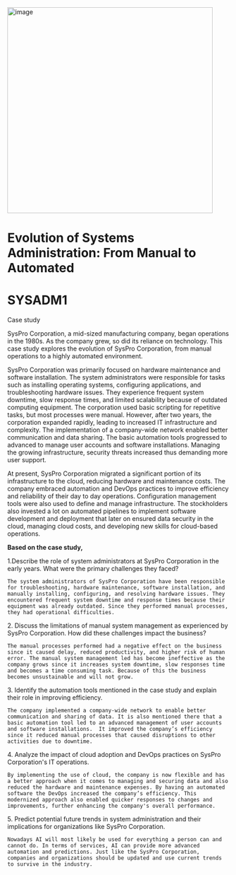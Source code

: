 
<img width="466" alt="image" src="https://github.com/user-attachments/assets/c6b35f29-314c-431d-9b2b-e0927e618d22">


 # **Evolution of Systems Administration: From Manual to Automated**

 # **SYSADM1** 

Case study

SysPro Corporation, a mid-sized manufacturing company, began operations in the 1980s. As the company grew, so did its reliance on technology. This case study explores the evolution of SysPro Corporation, from manual operations to a highly automated environment.

SysPro Corporation was primarily focused on hardware maintenance and software installation. The system administrators were responsible for tasks such as installing operating systems, configuring applications, and troubleshooting hardware issues. They experience frequent system downtime, slow response times, and limited scalability because of outdated computing equipment. The corporation used basic scripting for repetitive tasks, but most processes were manual. However, after two years, the corporation expanded rapidly, leading to increased IT infrastructure and complexity. The implementation of a company-wide network enabled better communication and data sharing. The basic automation tools progressed to advanced to manage user accounts and software installations. Managing the growing infrastructure, security threats increased thus demanding more user support.

At present, SysPro Corporation migrated a significant portion of its infrastructure to the cloud, reducing hardware and maintenance costs. The company embraced automation and DevOps practices to improve efficiency and reliability of their day to day operations. Configuration management tools were also used to define and manage infrastructure. The stockholders also invested a lot on automated pipelines to implement software development and deployment that later on ensured data security in the cloud, managing cloud costs, and developing new skills for cloud-based operations.

**Based on the case study,** 

1.Describe the role of system administrators at SysPro Corporation in the early years. What were the primary challenges they faced?

	The system administrators of SysPro Corporation have been responsible for troubleshooting, hardware maintenance, software installation, and manually installing, configuring, and resolving hardware issues. They encountered frequent system downtime and response times because their equipment was already outdated. Since they performed manual processes, they had operational difficulties.

2\. Discuss the limitations of manual system management as experienced by SysPro Corporation. How did these challenges impact the business?

	The manual processes performed had a negative effect on the business since it caused delay, reduced productivity, and higher risk of human error. The manual system management led has become ineffective as the company grows since it increases system downtime, slow responses time and becomes a time consuming task. Because of this the business becomes unsustainable and will not grow.

3\. Identify the automation tools mentioned in the case study and explain their role in improving efficiency.

	The company implemented a company-wide network to enable better communication and sharing of data. It is also mentioned there that a basic automation tool led to an advanced management of user accounts and software installations.  It improved the company’s efficiency since it reduced manual processes that caused disruptions to other activities due to downtime.

4\. Analyze the impact of cloud adoption and DevOps practices on SysPro Corporation's IT operations.

	By implementing the use of cloud, the company is now flexible and has a better approach when it comes to managing and securing data and also reduced the hardware and maintenance expenses. By having an automated software the DevOps increased the company’s efficiency. This modernized approach also enabled quicker responses to changes and improvements, further enhancing the company's overall performance.

5\. Predict potential future trends in system administration and their implications for organizations like SysPro Corporation.

	Nowadays AI will most likely be used for everything a person can and cannot do. In terms of services, AI can provide more advanced automation and predictions. Just like the SysPro Corporation, companies and organizations should be updated and use current trends to survive in the industry.
